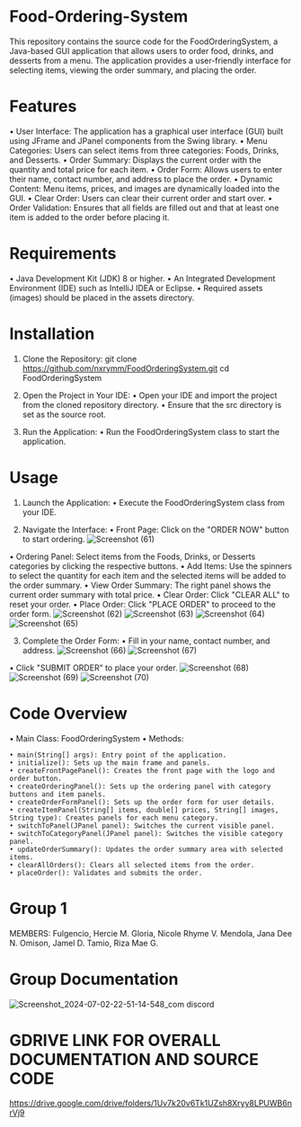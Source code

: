 # Food-Ordering-System
This repository contains the source code for the FoodOrderingSystem, a Java-based GUI application that allows users to order food, drinks, and desserts from a menu. The application provides a user-friendly interface for selecting items, viewing the order summary, and placing the order.

# Features
•	User Interface: The application has a graphical user interface (GUI) built using JFrame and JPanel components from the Swing library.
•	Menu Categories: Users can select items from three categories: Foods, Drinks, and Desserts.
•	Order Summary: Displays the current order with the quantity and total price for each item.
•	Order Form: Allows users to enter their name, contact number, and address to place the order.
•	Dynamic Content: Menu items, prices, and images are dynamically loaded into the GUI.
•	Clear Order: Users can clear their current order and start over.
•	Order Validation: Ensures that all fields are filled out and that at least one item is added to the order before placing it.

# Requirements
• Java Development Kit (JDK) 8 or higher.
• An Integrated Development Environment (IDE) such as IntelliJ IDEA or Eclipse.
• Required assets (images) should be placed in the assets directory.

# Installation
1. Clone the Repository:
git clone https://github.com/nxrymm/FoodOrderingSystem.git
cd FoodOrderingSystem

2. Open the Project in Your IDE:
• Open your IDE and import the project from the cloned repository directory.
• Ensure that the src directory is set as the source root.

3. Run the Application:
• Run the FoodOrderingSystem class to start the application.

# Usage
1. Launch the Application:
• Execute the FoodOrderingSystem class from your IDE.

2. Navigate the Interface:
• Front Page: Click on the "ORDER NOW" button to start ordering.
![Screenshot (61)](https://github.com/nxrymm/Food-Ordering-System/assets/164466808/87bffbf4-c4e9-47df-a679-12d08dd430b6)

• Ordering Panel: Select items from the Foods, Drinks, or Desserts categories by clicking the respective buttons.
• Add Items: Use the spinners to select the quantity for each item and the selected items will be added to the order summary.
• View Order Summary: The right panel shows the current order summary with total price.
• Clear Order: Click "CLEAR ALL" to reset your order.
• Place Order: Click "PLACE ORDER" to proceed to the order form.
![Screenshot (62)](https://github.com/nxrymm/Food-Ordering-System/assets/164466808/5239dafe-8b6a-4a7b-a001-90dec591552f)
![Screenshot (63)](https://github.com/nxrymm/Food-Ordering-System/assets/164466808/e3add00b-d1db-4b81-9266-62504a98344f)
![Screenshot (64)](https://github.com/nxrymm/Food-Ordering-System/assets/164466808/7d644781-a4ee-4919-95ea-344862bb43a2)
![Screenshot (65)](https://github.com/nxrymm/Food-Ordering-System/assets/164466808/adce732d-dbf3-4716-90ac-7303e28a93de)

3. Complete the Order Form:
• Fill in your name, contact number, and address.
![Screenshot (66)](https://github.com/nxrymm/Food-Ordering-System/assets/164466808/b6bc036c-c916-4122-a689-95f4b47e8f96)
![Screenshot (67)](https://github.com/nxrymm/Food-Ordering-System/assets/164466808/39f3bdcf-6289-4b49-99fc-c29f50972dba)

• Click "SUBMIT ORDER" to place your order.
![Screenshot (68)](https://github.com/nxrymm/Food-Ordering-System/assets/164466808/8b12a470-5774-4855-b9fc-5c0eddc1c5d6)
![Screenshot (69)](https://github.com/nxrymm/Food-Ordering-System/assets/164466808/66466306-e76b-45d0-b934-566d5f0e2801)
![Screenshot (70)](https://github.com/nxrymm/Food-Ordering-System/assets/164466808/79852312-c00f-4ff8-926a-2a48c71e2d91)


# Code Overview
• Main Class: FoodOrderingSystem
  • Methods:
  
    • main(String[] args): Entry point of the application.
    • initialize(): Sets up the main frame and panels.
    • createFrontPagePanel(): Creates the front page with the logo and order button.
    • createOrderingPanel(): Sets up the ordering panel with category buttons and item panels.
    • createOrderFormPanel(): Sets up the order form for user details.
    • createItemPanel(String[] items, double[] prices, String[] images, String type): Creates panels for each menu category.
    • switchToPanel(JPanel panel): Switches the current visible panel.
    • switchToCategoryPanel(JPanel panel): Switches the visible category panel.
    • updateOrderSummary(): Updates the order summary area with selected items.
    • clearAllOrders(): Clears all selected items from the order.
    • placeOrder(): Validates and submits the order.
    
# Group 1
MEMBERS:
Fulgencio, Hercie M.
Gloria, Nicole Rhyme V.
Mendola, Jana Dee N.
Omison, Jamel D.
Tamio, Riza Mae G.

# Group Documentation
![Screenshot_2024-07-02-22-51-14-548_com discord](https://github.com/nxrymm/Food-Ordering-System/assets/164466808/97d63ce3-a558-417d-a87c-30127c72a927)

# GDRIVE LINK FOR OVERALL DOCUMENTATION AND SOURCE CODE
https://drive.google.com/drive/folders/1Uv7k20v6Tk1UZsh8Xryy8LPUWB6nrVj9

